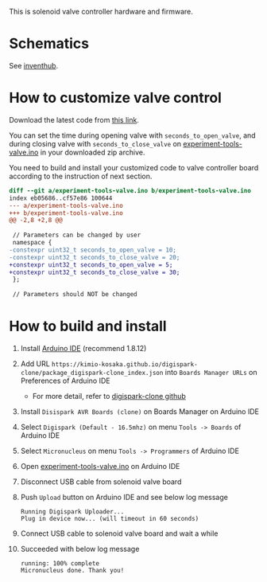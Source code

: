 This is solenoid valve controller hardware and firmware.

# Schematics
See [inventhub](https://inventhub.io/c/dodo5522/experiment-tools-valve/blob?branchName=master&repoId=609de461cc8df700c7a5a347&hash=cca0b92a0ec4ed1b5e4ae2807843b0632ecae068&path=schematics/experiment-tools-valve.sch&cacheLib=experiment-tools-valve-cache.lib&cacheLibHash=d32a24f3663cecf26f33193b94d324d6a58c2372).

# How to customize valve control
Download the latest code from [this link](https://github.com/SYMAX-inc/experiment-tools-valve/archive/refs/heads/master.zip).

You can set the time during opening valve with `seconds_to_open_valve`, and during closing valve with `seconds_to_close_valve` on [experiment-tools-valve.ino](./experiment-tools-valve.ino) in your downloaded zip archive.

You need to build and install your customized code to valve controller board according to the instruction of next section.

```diff
diff --git a/experiment-tools-valve.ino b/experiment-tools-valve.ino
index eb05686..cf57e86 100644
--- a/experiment-tools-valve.ino
+++ b/experiment-tools-valve.ino
@@ -2,8 +2,8 @@
 
 // Parameters can be changed by user
 namespace {
-constexpr uint32_t seconds_to_open_valve = 10;
-constexpr uint32_t seconds_to_close_valve = 20;
+constexpr uint32_t seconds_to_open_valve = 5;
+constexpr uint32_t seconds_to_close_valve = 30;
 };
 
 // Parameters should NOT be changed
```

# How to build and install
1. Install [Arduino IDE](https://www.arduino.cc/en/software) (recommend 1.8.12)
1. Add URL `https://kimio-kosaka.github.io/digispark-clone/package_digispark-clone_index.json` into `Boards Manager URLs` on Preferences of Arduino IDE
    - For more detail, refer to [digispark-clone github](https://github.com/kimio-kosaka/digispark-clone)
1. Install `Disispark AVR Boards (clone)` on Boards Manager on Arduino IDE
1. Select `Digispark (Default - 16.5mhz)` on menu `Tools -> Boards` of Arduino IDE
1. Select `Micronucleus` on menu `Tools -> Programmers` of Arduino IDE
1. Open [experiment-tools-valve.ino](./experiment-tools-valve.ino) on Arduino IDE
1. Disconnect USB cable from solenoid valve board
1. Push `Upload` button on Arduino IDE and see below log message

    ```
    Running Digispark Uploader...
    Plug in device now... (will timeout in 60 seconds)
    ```

1. Connect USB cable to solenoid valve board and wait a while
1. Succeeded with below log message

    ```
    running: 100% complete
    Micronucleus done. Thank you!
    ```
